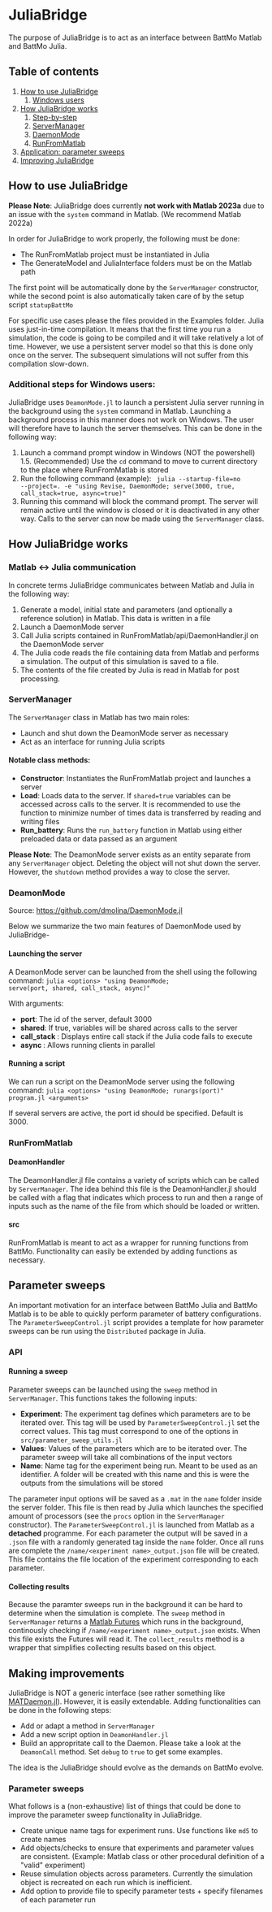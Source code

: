 # JuliaBridge

The purpose of JuliaBridge is to act as an interface between BattMo Matlab and BattMo Julia. 

## Table of contents

1. [How to use JuliaBridge](#how-to-use-juliabridge)
    1. [Windows users](#additional-steps-for-windows-users)
2. [How JuliaBridge works](#how-juliabridge-works)
    1. [Step-by-step](#matlab-↔-julia-communication)
    2. [ServerManager](#servermanager)
    3. [DaemonMode](#deamonmode)
    4. [RunFromMatlab](#runfrommatlab)
3. [Application: parameter sweeps](#parameter-sweeps)
4. [Improving JuliaBridge](#possible-improvements)

## How to use JuliaBridge

**Please Note**: JuliaBridge does currently **not work with Matlab 2023a** due to an issue with the <code>system</code> command in Matlab. (We recommend Matlab 2022a)

In order for JuliaBridge to work properly, the following must be done:
<ul>
    <li> The RunFromMatlab project must be instantiated in Julia</li>
    <li> The GenerateModel and JuliaInterface folders must be on the Matlab path </li>
</ul>

The first point will be automatically done by the <code>ServerManager</code> constructor, while the second point is also automatically taken care of by the setup script <code>statupBattMo</code>

For specific use cases please the files provided in the Examples folder. Julia uses just-in-time compilation. It means that the first time you run a simulation, the code is going to be compiled and it will take relatively a lot of time. However, we use a persistent server model so that this is done only once on the server. The subsequent simulations will not suffer from this compilation slow-down. 


### Additional steps for Windows users:

JuliaBridge uses <code>DeamonMode.jl</code> to launch a persistent Julia server running in the background using the <code>system</code> command in Matlab. Launching a background process in this manner does not work on Windows. The user will therefore have to launch the server themselves. This can be done in the following way:

1. Launch a command prompt window in Windows (NOT the powershell)
1.5. (Recommended) Use the <code>cd</code> command to move to current directory to the place where RunFromMatlab is stored
2. Run the following command (example):
<code> julia --startup-file=no --project=. -e "using Revise, DaemonMode; serve(3000, true, call_stack=true, async=true)" </code>
3. Running this command will block the command prompt. The server will remain active until the window is closed or it is deactivated in any other way. Calls to the server can now be made using the <code>ServerManager</code> class.

## How JuliaBridge works

### Matlab &harr; Julia communication
 
In concrete terms JuliaBridge communicates between Matlab and Julia in the following way:

1. Generate a model, initial state and parameters (and optionally a reference solution) in Matlab. This data is written in a file
2. Launch a DaemonMode server
3. Call Julia scripts contained in RunFromMatlab/api/DaemonHandler.jl on the DaemonMode server
4. The Julia code reads the file containing data from Matlab and performs a simulation. The output of this simulation is saved to a file.
5. The contents of the file created by Julia is read in Matlab for post processing.

### ServerManager

The <code>ServerManager</code> class in Matlab has two main roles:
<ul>
    <li> Launch and shut down the DeamonMode server as necessary</li>
    <li> Act as an interface for running Julia scripts</li>
</ul>

#### Notable class methods:
<ul>
    <li> <b>Constructor</b>: Instantiates the RunFromMatlab project and launches a server</li>
    <li> <b>Load</b>: Loads data to the server. If <code>shared=true</code> variables can be accessed across calls to the server. It is recommended to use the function to minimize number of times data is transferred by reading and writing files</li>
    <li><b>Run_battery</b>: Runs the <code>run_battery</code> function in Matlab using either preloaded data or data passed as an argument</li>
</ul>

**Please Note**: The DeamonMode server exists as an entity separate from any <code>ServerManager</code> object. Deleting the object will not shut down the server. However, the <code>shutdown</code> method provides a way to close the server. 

### DeamonMode

Source: https://github.com/dmolina/DaemonMode.jl

Below we summarize the two main features of DaemonMode used by JuliaBridge-

#### Launching the server

A DeamonMode server can be launched from the shell using the following command:
<code>julia <options\> "using DeamonMode; serve(port, shared, call_stack, async)"</code>

With arguments:
<ul>
    <li> <b>port</b>: The id of the server, default 3000</li>
    <li> <b>shared</b>: If true, variables will be shared across calls to the server</li>
    <li> <b> call_stack </b>: Displays entire call stack if the Julia code fails to execute</li>
    <li> <b> async </b>: Allows running clients in parallel </li>
</ul>

#### Running a script

We can run a script on the DeamonMode server using the following command:
<code>julia <options\> "using DeamonMode; runargs(port)" program.jl <arguments\></code>

If several servers are active, the port id should be specified. Default is 3000.

### RunFromMatlab

#### DeamonHandler

The DeamonHandler.jl file contains a variety of scripts which can be called by <code>ServerManager</code>. The idea behind this file is the DeamonHandler.jl should be called with a flag that indicates which process to run and then a range of inputs such as the name of the file from which should be loaded or written.

#### src

RunFromMatlab is meant to act as a wrapper for running functions from BattMo. Functionality can easily be extended by adding functions as necessary.

## Parameter sweeps

An important motivation for an interface between BattMo Julia and BattMo Matlab is to be able to quickly perform parameter of battery configurations. The <code>ParameterSweepControl.jl</code> script provides a template for how parameter sweeps can be run using the <code>Distributed</code> package in Julia. 

### API

#### Running a sweep

Parameter sweeps can be launched using the <code>sweep</code> method in <code>ServerManager</code>. This functions takes the following inputs:
<ul>
    <li> <b>Experiment</b>: The experiment tag defines which parameters are to be iterated over. This tag will be used by <code>ParameterSweepControl.jl</code> set the correct values. This tag must correspond to one of the options in <code>src/parameter_sweep_utils.jl</code></li>
    <li><b>Values</b>: Values of the parameters which are to be iterated over. The parameter sweep will take all combinations of the input vectors</li>
    <li><b>Name</b>: Name tag for the experiment being run. Meant to be used as an identifier. A folder will be created with this name and this is were the outputs from the simulations will be stored</li>
</ul>

The parameter input options will be saved as a <code>.mat</code> in the <code>name</code> folder inside the server folder. This file is then read by Julia which launches the specified amount of processors (see the <code>procs</code> option in the <code>ServerManager</code> constructor). The <code>ParameterSweepControl.jl</code> is launched from Matlab as a <b>detached</b> programme. For each parameter the output will be saved in a <code>.json</code> file with a randomly generated tag inside the <code>name</code> folder. Once all runs are complete the <code>/name/\<experiment name\>_output.json</code> file will be created. This file contains the file location of the experiment corresponding to each parameter.

#### Collecting results

Because the paramter sweeps run in the background it can be hard to determine when the simulation is complete. The <code>sweep</code> method in <code>ServerManager</code> returns a [Matlab Futures](https://se.mathworks.com/help/matlab/ref/parallel.future.html) which runs in the background, continously checking if <code>/name/\<experiment name\>_output.json</code> exists. When this file exists the Futures will read it. The <code>collect_results</code> method is a wrapper that simplifies collecting results based on this object.

## Making improvements

JuliaBridge is NOT a generic interface (see rather something like [MATDaemon.jl](https://github.com/jondeuce/MATDaemon.jl)). However, it is easily extendable. Adding functionalities can be done in the following steps:
<ul>
    <li>Add or adapt a method in <code>ServerManager</code></li>
    <li>Add a new script option in <code>DeamonHandler.jl</code></li>
    <li>Build an appropritate call to the Daemon. Please take a look at the <code>DeamonCall</code> method. Set <code>debug</code> to <code>true</code> to get some examples.</li>
</ul>

The idea is the JuliaBridge should evolve as the demands on BattMo evolve.

### Parameter sweeps

What follows is a (non-exhaustive) list of things that could be done to improve the parameter sweep functionality in JuliaBridge.
<ul>
    <li>Create unique name tags for experiment runs. Use functions like <code>md5</code> to create names</li>
    <li>Add objects/checks to ensure that experiments and parameter values are consistent. (Example: Matlab class or other procedural definition of a "valid" experiment)</li>
    <li>Reuse simulation objects across parameters. Currently the simulation object is recreated on each run which is inefficient.</li>
    <li>Add option to provide file to specify parameter tests + specify filenames of each parameter run</li>
    
</ul>
